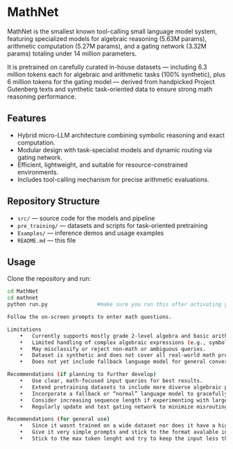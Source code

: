 # MathNet

MathNet is the smallest known tool-calling small language model system, featuring specialized models for algebraic reasoning (5.63M params), arithmetic computation (5.27M params), and a gating network (3.32M params) totaling under 14 million parameters.

It is pretrained on carefully curated in-house datasets — including 6.3 million tokens each for algebraic and arithmetic tasks (100% synthetic), plus 6 million tokens for the gating model — derived from handpicked Project Gutenberg texts and synthetic task-oriented data to ensure strong math reasoning performance.

## Features

- Hybrid micro-LLM architecture combining symbolic reasoning and exact computation.
- Modular design with task-specialist models and dynamic routing via gating network.
- Efficient, lightweight, and suitable for resource-constrained environments.
- Includes tool-calling mechanism for precise arithmetic evaluations.

## Repository Structure

- `src/` — source code for the models and pipeline
- `pre_training/` — datasets and scripts for task-oriented pretraining
- `Examples/` — inference demos and usage examples
- `README.md` — this file

## Usage

Clone the repository and run:

```bash
cd MathNet
cd mathnet
python run.py                #make sure you run this after activating your environment with the libraries in the requirements file.

Follow the on-screen prompts to enter math questions.

Limitations
	•	Currently supports mostly grade 2-level algebra and basic arithmetic.
	•	Limited handling of complex algebraic expressions (e.g., symbolic variable manipulations like 2a + 1a).
	•	May misclassify or reject non-math or ambiguous queries.
	•	Dataset is synthetic and does not cover all real-world math problem varieties.
	•	Does not yet include fallback language model for general conversation.

Recommendations (if planning to further develop)
	•	Use clear, math-focused input queries for best results.
	•	Extend pretraining datasets to include more diverse algebraic problems for improved coverage.
	•	Incorporate a fallback or “normal” language model to gracefully handle non-math inputs.
	•	Consider increasing sequence length if experimenting with larger or more complex datasets.
	•	Regularly update and test gating network to minimize misrouting between experts.

Recommendations (for general use)
	•	Since it wasnt trained on a wide dataset nor does it have a high parameter count expect it to be unusable in any area it wasnt trained in.
	•	Give it very simple prompts and stick to the format avalable in the datasets(you can find them at "MathNet/src"
	•	Stick to the max token lenght and try to keep the input less than 30 tokens.
	

